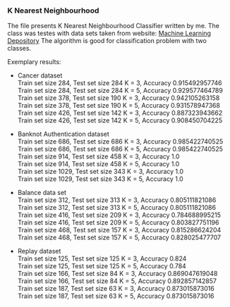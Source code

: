 
### K Nearest Neighbourhood
The file presents K Nearest Neighbourhood Classifier written by me. 
The class was testes with data sets taken from website: [Machine Learning Depository](https://archive.ics.uci.edu/ml/datasets.html)
The algorithm is good for classification problem with two classes.

Exemplary results:  

* Cancer dataset  
Train set size 284, Test set size 284 K = 3, Accuracy 0.915492957746  
Train set size 284, Test set size 284 K = 5, Accuracy 0.929577464789  
Train set size 378, Test set size 190 K = 3, Accuracy 0.942105263158  
Train set size 378, Test set size 190 K = 5, Accuracy 0.931578947368  
Train set size 426, Test set size 142 K = 3, Accuracy 0.887323943662  
Train set size 426, Test set size 142 K = 5, Accuracy 0.908450704225  
  
* Banknot Authentication dataset  
Train set size 686, Test set size 686 K = 3, Accuracy 0.985422740525  
Train set size 686, Test set size 686 K = 5, Accuracy 0.985422740525  
Train set size 914, Test set size 458 K = 3, Accuracy 1.0  
Train set size 914, Test set size 458 K = 5, Accuracy 1.0  
Train set size 1029, Test set size 343 K = 3, Accuracy 1.0  
Train set size 1029, Test set size 343 K = 5, Accuracy 1.0  
  
* Balance data set  
Train set size 312, Test set size 313 K = 3, Accuracy 0.805111821086  
Train set size 312, Test set size 313 K = 5, Accuracy 0.805111821086   
Train set size 416, Test set size 209 K = 3, Accuracy 0.784688995215  
Train set size 416, Test set size 209 K = 5, Accuracy 0.803827751196  
Train set size 468, Test set size 157 K = 3, Accuracy 0.815286624204  
Train set size 468, Test set size 157 K = 5, Accuracy 0.828025477707  
  
* Replay dataset  
Train set size 125, Test set size 125 K = 3, Accuracy 0.824  
Train set size 125, Test set size 125 K = 5, Accuracy 0.784   
Train set size 166, Test set size 84 K = 3, Accuracy 0.869047619048  
Train set size 166, Test set size 84 K = 5, Accuracy 0.892857142857  
Train set size 187, Test set size 63 K = 3, Accuracy 0.873015873016  
Train set size 187, Test set size 63 K = 5, Accuracy 0.873015873016  
